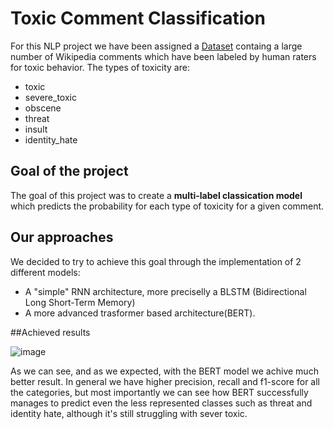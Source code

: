 # Toxic Comment Classification

For this NLP project we have been assigned a [Dataset](https://www.kaggle.com/c/jigsaw-toxic-comment-classification-challenge/data) containg a large number of Wikipedia comments which have been labeled by human raters for toxic behavior.  The types of toxicity are:
- toxic
- severe_toxic
- obscene
- threat
- insult
- identity_hate

## Goal of the project 
The goal of this project was to create a **multi-label classication model** which predicts the probability for each type of toxicity for a given comment.

## Our approaches

We decided to try to achieve this goal through the implementation of 2 different models:
- A "simple" RNN architecture, more preciselly a BLSTM (Bidirectional Long Short-Term Memory)
- A more advanced trasformer based architecture(BERT).

##Achieved results

![image](https://user-images.githubusercontent.com/109806659/210773695-7c5305af-554a-4be7-b623-809c7d443324.png)

As we can see, and as we expected, with the BERT model we achive much better result. In general we have higher precision, recall and f1-score for all the categories, but most importantly we can see how BERT successfully manages to predict even the less represented classes such as threat and identity hate, although it's still struggling with sever toxic.

